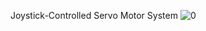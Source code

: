 Joystick-Controlled Servo Motor System
![0](https://github.com/RaakSapphire/Arduino-starter-Kit-Handbook/assets/169776060/21a552c6-a6a3-474e-976f-92a7873faf8f)
